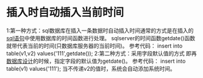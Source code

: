 # 插入时自动插入当前时间

1:第一种方式：sql数据库在插入一条数据时自动插入时间通常的方式是在插入的[sql语句](https://www.baidu.com/s?wd=sql语句&tn=SE_PcZhidaonwhc_ngpagmjz&rsv_dl=gh_pc_zhidao)中使用数据库的时间函数进行处理。
 sqlserver的时间函数getdate()函数就带代表当前的时间(只数据库服务器的当前时间)。
 参考代码：
 insert into table(v1,v2) values('111',getdate());
 2:第二种方式：采用字段默认值的方式
 即再[数据库设计](https://www.baidu.com/s?wd=数据库设计&tn=SE_PcZhidaonwhc_ngpagmjz&rsv_dl=gh_pc_zhidao)的时候，指定字段的默认值为getdate()。
 参考代码：
 insert into table(v1) values('111');
 当不传递v2的值时，系统会自动添加系统时间。

